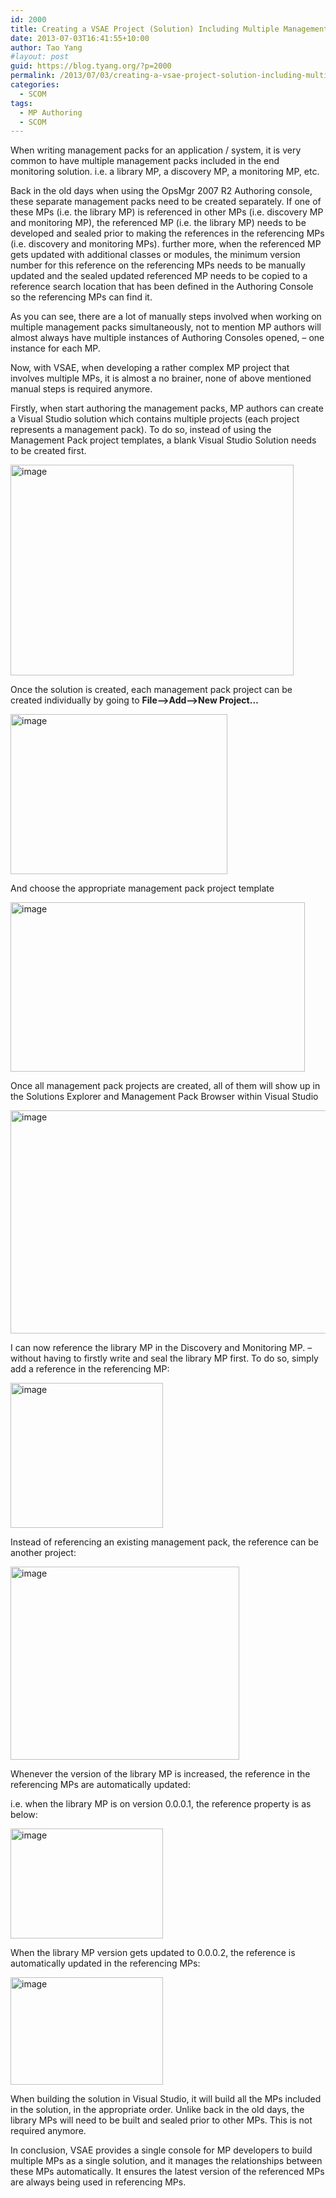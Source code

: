 ```yaml
---
id: 2000
title: Creating a VSAE Project (Solution) Including Multiple Management Packs
date: 2013-07-03T16:41:55+10:00
author: Tao Yang
#layout: post
guid: https://blog.tyang.org/?p=2000
permalink: /2013/07/03/creating-a-vsae-project-solution-including-multiple-management-packs/
categories:
  - SCOM
tags:
  - MP Authoring
  - SCOM
---
```

When writing management packs for an application / system, it is very common to have multiple management packs included in the end monitoring solution. i.e. a library MP, a discovery MP, a monitoring MP, etc.

Back in the old days when using the OpsMgr 2007 R2 Authoring console, these separate management packs need to be created separately. If one of these MPs (i.e. the library MP) is referenced in other MPs (i.e. discovery MP and monitoring MP), the referenced MP (i.e. the library MP) needs to be developed and sealed prior to making the references in the referencing MPs (i.e. discovery and monitoring MPs). further more, when the referenced MP gets updated with additional classes or modules, the minimum version number for this reference on the referencing MPs needs to be manually updated and the sealed updated referenced MP needs to be copied to a reference search location that has been defined in the Authoring Console so the referencing MPs can find it.

As you can see, there are a lot of manually steps involved when working on multiple management packs simultaneously, not to mention MP authors will almost always have multiple instances of Authoring Consoles opened, – one instance for each MP.

Now, with VSAE, when developing a rather complex MP project that involves multiple MPs, it is almost a no brainer, none of above mentioned manual steps is required anymore.

Firstly, when start authoring the management packs, MP authors can create a Visual Studio solution which contains multiple projects (each project represents a management pack). To do so, instead of using the Management Pack project templates, a blank Visual Studio Solution needs to be created first.

<a href="https://blog.tyang.org/wp-content/uploads/2013/07/image.png"><img style="background-image: none; padding-left: 0px; padding-right: 0px; display: inline; padding-top: 0px; border: 0px;" title="image" alt="image" src="https://blog.tyang.org/wp-content/uploads/2013/07/image_thumb.png" width="453" height="337" border="0" /></a>

Once the solution is created, each management pack project can be created individually by going to <strong>File—&gt;Add—&gt;New Project…</strong>

<a href="https://blog.tyang.org/wp-content/uploads/2013/07/image1.png"><img style="background-image: none; padding-left: 0px; padding-right: 0px; display: inline; padding-top: 0px; border: 0px;" title="image" alt="image" src="https://blog.tyang.org/wp-content/uploads/2013/07/image_thumb1.png" width="347" height="256" border="0" /></a>

And choose the appropriate management pack project template

<a href="https://blog.tyang.org/wp-content/uploads/2013/07/image2.png"><img style="background-image: none; padding-left: 0px; padding-right: 0px; display: inline; padding-top: 0px; border: 0px;" title="image" alt="image" src="https://blog.tyang.org/wp-content/uploads/2013/07/image_thumb2.png" width="471" height="271" border="0" /></a>

Once all management pack projects are created, all of them will show up in the Solutions Explorer and Management Pack Browser within Visual Studio

<a href="https://blog.tyang.org/wp-content/uploads/2013/07/image3.png"><img style="background-image: none; padding-left: 0px; padding-right: 0px; display: inline; padding-top: 0px; border: 0px;" title="image" alt="image" src="https://blog.tyang.org/wp-content/uploads/2013/07/image_thumb3.png" width="580" height="357" border="0" /></a>

I can now reference the library MP in the Discovery and Monitoring MP. – without having to firstly write and seal the library MP first. To do so, simply add a reference in the referencing MP:

<a href="https://blog.tyang.org/wp-content/uploads/2013/07/image4.png"><img style="background-image: none; margin: 0px; padding-left: 0px; padding-right: 0px; display: inline; padding-top: 0px; border: 0px;" title="image" alt="image" src="https://blog.tyang.org/wp-content/uploads/2013/07/image_thumb4.png" width="244" height="232" border="0" /></a>

Instead of referencing an existing management pack, the reference can be another project:

<a href="https://blog.tyang.org/wp-content/uploads/2013/07/image5.png"><img style="background-image: none; padding-left: 0px; padding-right: 0px; display: inline; padding-top: 0px; border: 0px;" title="image" alt="image" src="https://blog.tyang.org/wp-content/uploads/2013/07/image_thumb5.png" width="366" height="309" border="0" /></a>

Whenever the version of the library MP is increased, the reference in the referencing MPs are automatically updated:

i.e. when the library MP is on version 0.0.0.1, the reference property is as below:

<a href="https://blog.tyang.org/wp-content/uploads/2013/07/image6.png"><img style="background-image: none; margin: 0px; padding-left: 0px; padding-right: 0px; display: inline; padding-top: 0px; border: 0px;" title="image" alt="image" src="https://blog.tyang.org/wp-content/uploads/2013/07/image_thumb6.png" width="244" height="176" border="0" /></a>

When the library MP version gets updated to 0.0.0.2, the reference is automatically updated in the referencing MPs:

<a href="https://blog.tyang.org/wp-content/uploads/2013/07/image7.png"><img style="padding-left: 0px; padding-right: 0px; display: inline; padding-top: 0px; border: 0px;" title="image" alt="image" src="https://blog.tyang.org/wp-content/uploads/2013/07/image_thumb7.png" width="244" height="172" border="0" /></a>

When building the solution in Visual Studio, it will build all the MPs included in the solution, in the appropriate order. Unlike back in the old days, the library MPs will need to be built and sealed prior to other MPs. This is not required anymore.

In conclusion, VSAE provides a single console for MP developers to build multiple MPs as a single solution, and it manages the relationships between these MPs automatically. It ensures the latest version of the referenced MPs are always being used in referencing MPs.